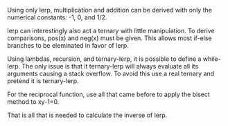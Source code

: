 Using only lerp, multiplication and addition can be derived with only the numerical constants: -1, 0, and 1/2.

lerp can interestingly also act a ternary with little manipulation. To derive comparisons, pos(x) and neg(x) must be given.
This allows most if-else branches to be eleminated in favor of lerp.

Using lambdas, recursion, and ternary-lerp, it is possible to define a while-lerp. The only issue is that it ternary-lerp will always evaluate all its arguments causing a stack overflow.
To avoid this use a real ternary and pretend it is ternary-lerp.

For the reciprocal function, use all that came before to apply the bisect method to xy-1=0.

That is all that is needed to calculate the inverse of lerp.
